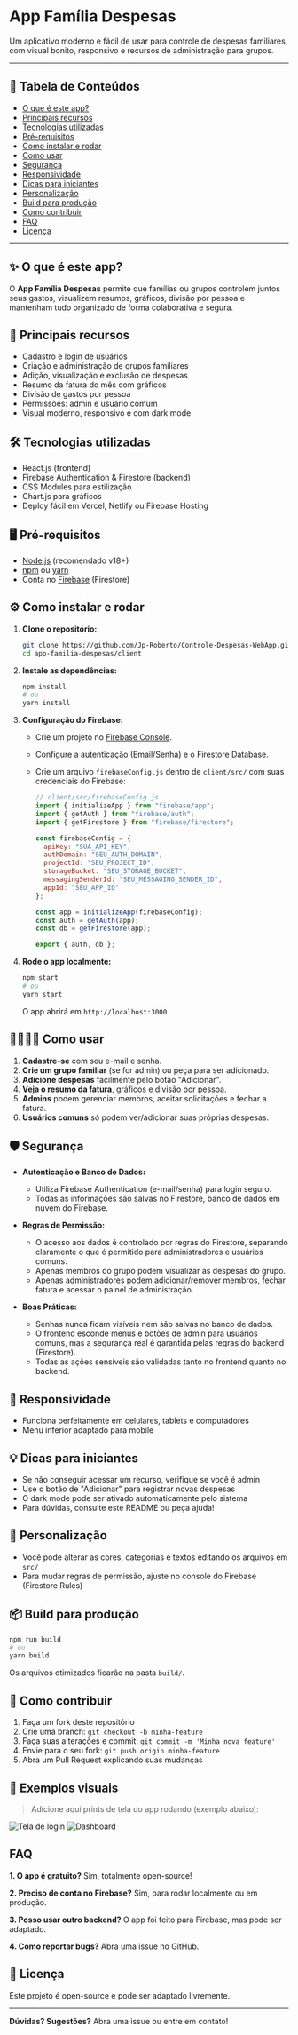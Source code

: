 # App Família Despesas



Um aplicativo moderno e fácil de usar para controle de despesas familiares, com visual bonito, responsivo e recursos de administração para grupos.

---

## 📑 Tabela de Conteúdos
- [O que é este app?](#-o-que-é-este-app)
- [Principais recursos](#-principais-recursos)
- [Tecnologias utilizadas](#-tecnologias-utilizadas)
- [Pré-requisitos](#️-pré-requisitos)
- [Como instalar e rodar](#️-como-instalar-e-rodar)
- [Como usar](#-como-usar)
- [Segurança](#️-segurança)
- [Responsividade](#-responsividade)
- [Dicas para iniciantes](#-dicas-para-iniciantes)
- [Personalização](#-personalização)
- [Build para produção](#-build-para-produção)
- [Como contribuir](#-como-contribuir)
- [FAQ](#faq)
- [Licença](#-licença)

---

## ✨ O que é este app?

O **App Família Despesas** permite que famílias ou grupos controlem juntos seus gastos, visualizem resumos, gráficos, divisão por pessoa e mantenham tudo organizado de forma colaborativa e segura.

## 🚀 Principais recursos
- Cadastro e login de usuários
- Criação e administração de grupos familiares
- Adição, visualização e exclusão de despesas
- Resumo da fatura do mês com gráficos
- Divisão de gastos por pessoa
- Permissões: admin e usuário comum
- Visual moderno, responsivo e com dark mode

## 🛠️ Tecnologias utilizadas
- React.js (frontend)
- Firebase Authentication & Firestore (backend)
- CSS Modules para estilização
- Chart.js para gráficos
- Deploy fácil em Vercel, Netlify ou Firebase Hosting

## 🖥️ Pré-requisitos
- [Node.js](https://nodejs.org/) (recomendado v18+)
- [npm](https://www.npmjs.com/) ou [yarn](https://yarnpkg.com/)
- Conta no [Firebase](https://firebase.google.com/) (Firestore)

## ⚙️ Como instalar e rodar

1. **Clone o repositório:**
   ```bash
   git clone https://github.com/Jp-Roberto/Controle-Despesas-WebApp.git
   cd app-familia-despesas/client
   ```

2. **Instale as dependências:**
   ```bash
   npm install
   # ou
   yarn install
   ```

3. **Configuração do Firebase:**
   - Crie um projeto no [Firebase Console](https://console.firebase.google.com/).
   - Configure a autenticação (Email/Senha) e o Firestore Database.
   - Crie um arquivo `firebaseConfig.js` dentro de `client/src/` com suas credenciais do Firebase:

     ```javascript
     // client/src/firebaseConfig.js
     import { initializeApp } from "firebase/app";
     import { getAuth } from "firebase/auth";
     import { getFirestore } from "firebase/firestore";

     const firebaseConfig = {
       apiKey: "SUA_API_KEY",
       authDomain: "SEU_AUTH_DOMAIN",
       projectId: "SEU_PROJECT_ID",
       storageBucket: "SEU_STORAGE_BUCKET",
       messagingSenderId: "SEU_MESSAGING_SENDER_ID",
       appId: "SEU_APP_ID"
     };

     const app = initializeApp(firebaseConfig);
     const auth = getAuth(app);
     const db = getFirestore(app);

     export { auth, db };
     ```

4. **Rode o app localmente:**
   ```bash
   npm start
   # ou
   yarn start
   ```
   O app abrirá em `http://localhost:3000`

## 👨‍👩‍👧‍👦 Como usar

1. **Cadastre-se** com seu e-mail e senha.
2. **Crie um grupo familiar** (se for admin) ou peça para ser adicionado.
3. **Adicione despesas** facilmente pelo botão "Adicionar".
4. **Veja o resumo da fatura**, gráficos e divisão por pessoa.
5. **Admins** podem gerenciar membros, aceitar solicitações e fechar a fatura.
6. **Usuários comuns** só podem ver/adicionar suas próprias despesas.

## 🛡️ Segurança

- **Autenticação e Banco de Dados:**
  - Utiliza Firebase Authentication (e-mail/senha) para login seguro.
  - Todas as informações são salvas no Firestore, banco de dados em nuvem do Firebase.

- **Regras de Permissão:**
  - O acesso aos dados é controlado por regras do Firestore, separando claramente o que é permitido para administradores e usuários comuns.
  - Apenas membros do grupo podem visualizar as despesas do grupo.
  - Apenas administradores podem adicionar/remover membros, fechar fatura e acessar o painel de administração.

- **Boas Práticas:**
  - Senhas nunca ficam visíveis nem são salvas no banco de dados.
  - O frontend esconde menus e botões de admin para usuários comuns, mas a segurança real é garantida pelas regras do backend (Firestore).
  - Todas as ações sensíveis são validadas tanto no frontend quanto no backend.

## 📱 Responsividade
- Funciona perfeitamente em celulares, tablets e computadores
- Menu inferior adaptado para mobile

## 💡 Dicas para iniciantes
- Se não conseguir acessar um recurso, verifique se você é admin
- Use o botão de "Adicionar" para registrar novas despesas
- O dark mode pode ser ativado automaticamente pelo sistema
- Para dúvidas, consulte este README ou peça ajuda!

## 📝 Personalização
- Você pode alterar as cores, categorias e textos editando os arquivos em `src/`
- Para mudar regras de permissão, ajuste no console do Firebase (Firestore Rules)

## 📦 Build para produção
```bash
npm run build
# ou
yarn build
```
Os arquivos otimizados ficarão na pasta `build/`.

## 🤝 Como contribuir
1. Faça um fork deste repositório
2. Crie uma branch: `git checkout -b minha-feature`
3. Faça suas alterações e commit: `git commit -m 'Minha nova feature'`
4. Envie para o seu fork: `git push origin minha-feature`
5. Abra um Pull Request explicando suas mudanças

## 📸 Exemplos visuais
> Adicione aqui prints de tela do app rodando (exemplo abaixo):

![Tela de login](https://user-images.githubusercontent.com/0000000/000000000-00000000-0000-0000-0000-000000000000.png)
![Dashboard](https://user-images.githubusercontent.com/0000000/000000000-00000000-0000-0000-0000-000000000000.png)

## FAQ
**1. O app é gratuito?**
Sim, totalmente open-source!

**2. Preciso de conta no Firebase?**
Sim, para rodar localmente ou em produção.

**3. Posso usar outro backend?**
O app foi feito para Firebase, mas pode ser adaptado.

**4. Como reportar bugs?**
Abra uma issue no GitHub.

## 📄 Licença
Este projeto é open-source e pode ser adaptado livremente.

---

**Dúvidas? Sugestões?**
Abra uma issue ou entre em contato!
